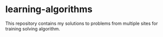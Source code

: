 # learning-algorithms
This repository contains my solutions to problems from multiple sites for training solving algorithm.
